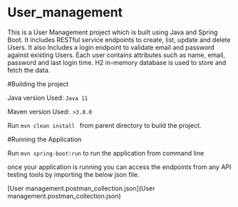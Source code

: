 # User_management

This is a User Management project which is built using Java and Spring Boot.
It includes RESTful service endpoints to create, list, update and delete Users. It also Includes a login endpoint to validate email and password against existing Users.
Each user contains attributes such as name, email, password and last login time. H2 in-memory database is used to store and fetch the data.


#Building the project

Java  version Used: `Java 11`

Maven version Used:` >3.8.0`

Run `mvn clean install ` from parent directory to build the project.

#Running the Application

Run `mvn spring-boot:run` to run the application from command line

once your application is running you can access the endpoints from any API testing tools by importing the below json file.

[User management.postman_collection.json](User management.postman_collection.json)